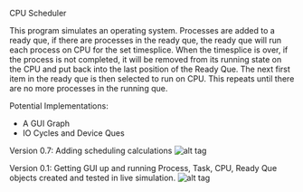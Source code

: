 CPU Scheduler

This program simulates an operating system. Processes are added to a ready que, if there are processes in the ready que, the ready que will run each process on CPU for the set timesplice. When the timesplice is over, if the process is not completed, it will be removed from its running state on the CPU and put back into the last position of the Ready Que. The next first item in the ready que is then selected to run on CPU. This repeats until there are no more processes in the running que.

Potential Implementations:
- A GUI Graph
- IO Cycles and Device Ques

Version 0.7: Adding scheduling calculations
![alt tag](http://jeninja.net/img/blog/image476.png)

Version 0.1: Getting GUI up and running
             Process, Task, CPU, Ready Que objects created and
             tested in live simulation.
![alt tag](http://jeninja.net/img/blog/image880.png)
